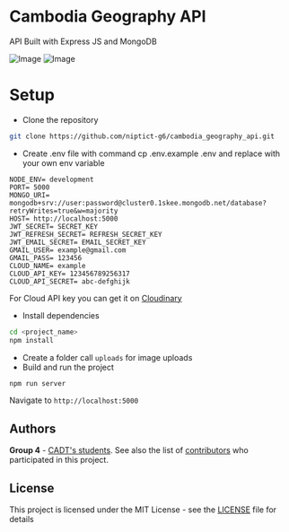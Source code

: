 # Cambodia Geography API
API Built with Express JS and MongoDB

![Image](https://res.cloudinary.com/khaysing/image/upload/v1632366544/photo%20gallery/chffuwtyag3gdoxcii5q.jpg)
![Image](https://res.cloudinary.com/khaysing/image/upload/v1632366862/photo%20gallery/adfcxlibc9jctmofumq6.jpg)

# Setup
* Clone the repository
```bash
git clone https://github.com/niptict-g6/cambodia_geography_api.git
```
* Create .env file with command cp .env.example .env and replace with your own env variable
```
NODE_ENV= development
PORT= 5000
MONGO_URI= mongodb+srv://user:password@cluster0.1skee.mongodb.net/database?retryWrites=true&w=majority
HOST= http://localhost:5000
JWT_SECRET= SECRET_KEY
JWT_REFRESH_SECRET= REFRESH_SECRET_KEY
JWT_EMAIL_SECRET= EMAIL_SECRET_KEY
GMAIL_USER= example@gmail.com
GMAIL_PASS= 123456
CLOUD_NAME= example 
CLOUD_API_KEY= 123456789256317
CLOUD_API_SECRET= abc-defghijk
```
For Cloud API key you can get it on [Cloudinary](https://cloudinary.com/)
* Install dependencies
```bash
cd <project_name>
npm install
```
* Create a folder call `uploads` for image uploads 
* Build and run the project
 ```bash
npm run server
```
Navigate to `http://localhost:5000`

## Authors

**Group 4** - [CADT's students](http://www.cadt.edu.kh/).
See also the list of [contributors](https://github.com/CSG6Project1/cambodia_geography_mobile/contributors) who participated in this project.

## License

This project is licensed under the MIT License - see the [LICENSE](LICENSE) file for details
